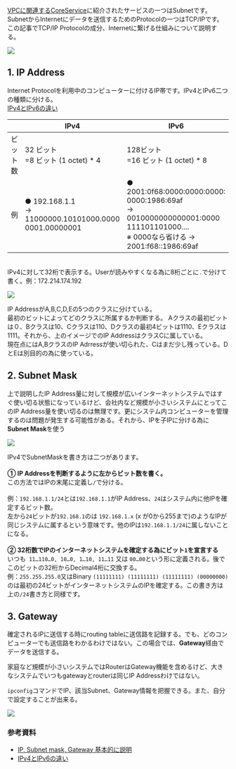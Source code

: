 [VPCに関連するCoreService](https://viblo.asia/p/aws-practioner-vpc%E3%81%AB%E9%96%A2%E9%80%A3%E3%81%99%E3%82%8Bcoreservice-bWrZnmqQKxw)に紹介されたサービスの一つはSubnetです。SubnetからInternetにデータを送信するためのProtocolの一つはTCP/IPです。この記事でTCP/IP Protocolの成分、Internetに繋げる仕組みについて説明する。

![](https://images.viblo.asia/db67e937-35e0-46be-b6dc-5e1752cfe8fa.jpg)
## 1. IP Address
Internet Protocolを利用中のコンピューターに付けるIP帯です。IPv4とIPv6二つの種類に分ける。
<br>[IPv4とIPv6の違い](https://v1study.com/news-su-khac-nhau-giua-ipv4-va-ipv6.html)



|  | IPv4 | IPv6 |
| -------- | -------- | -------- |
| ビット数    | 32 ビット<br>=8 ビット (1 octet) * 4    | 128ビット<br>=16 ビット (1 octet) * 8     |
| 例|  ●  192.168.1.1  <br>→ 11000000.10101000.0000<br>0001.00000001 |    ●  2001:0f68:0000:0000:0000:<br>0000:1986:69af <br>→ 0010000000000001:0000<br>111101101000....<br>※ 0000なら省ける → 2001:f68::1986:69af




<br>IPv4に対して32桁で表示する。Userが読みやすくなる為に8桁ごとに`.`で分けて書く。例：172.214.174.192

![](https://images.viblo.asia/da8d2a9a-7f40-4d19-8fe0-82502af37522.png)


IP AddressがA,B,C,D,Eの5つのクラスに分けている。
<br>最初のビットによってどのクラスに所属するか判断する。
Aクラスの最初ビットは０、Bクラスは10、Cクラスは110、Dクラスの最初4ビットは1110、Eクラスは1111。それから、上のイメージでのIP AddressはクラスCに属している。
<br>現在点にはA,BクラスのIP Adrressが使い切られた、Cはまだ少し残っている。DとEは別目的の為に使っている。
## 2. Subnet Mask
上で説明したIP Address量に対して規模が広いインターネットシステムではすぐ使い切る状態になっているけど、会社内など規模が小さいシステムにとってこのIP Address量を使い切るのは無理です。更にシステム内コンピューターを管理するのは問題が発生する可能性がある。それから、IPを子IPに分ける為に**Subnet Mask**を使う

![](https://images.viblo.asia/4ae488bb-2564-4a0a-aa9e-c2304a72b0ad.png)

IPv4でSubnetMaskを書き方は二つがあります。
<br><br>**① IP Addressを判断するように左からビット数を書く。**
<br>この方法ではIPの末尾に定義し`/`で分ける。
<br><br>例：`192.168.1.1/24`とは`192.168.1.1`がIP Address、`24`はシステム内に他IPを確定するビット数。
<br>左から`24`ビットが`192.168.1`のは `192.168.1.x` (x が0から255まで)のようなIPが同じシステムに属するという意味です。他のIPは`192.168.1.1/24`に属しないことになる。
<br><br>**② 32桁数でIPのインターネットシステムを確定する為にビット`1`を宣言する**
<br>いつも` 11…110…0, 10…0, 1…10, 11…11` 又は `00…00`という形に定義される。後でこのビットの32桁からDecimal4桁に交換する。
<br>例：`255.255.255.0`又はBinary ` (11111111) (11111111) (11111111) (00000000) `のは最初の24ビットがインターネットシステムのIPを確定する。この書き方は上の`/24`書き方と同様です。

## 3. Gateway
確定されるIPに送信する時にrouting tableに送信路を記録する。でも、どのコンピューターでも送信路をわかるわけではない。この場合では、**Gateway**経由でデータを送信する。

家庭など規模が小さいシステムではRouterはGateway機能を含めるけど、大きなシステムでいつもgatewayとrouterは同じIP Addressわけではない。

`ipconfig`コマンドでIP、該当Subnet、Gateway情報を把握できる。また、自分で設定することが出来る。

![](https://images.viblo.asia/3ade2d60-ef0f-412f-b886-cfb4db78ead9.jpg)
### 参考資料
* [IP, Subnet mask, Gateway 基本的に説明](https://bizflycloud.vn/tin-tuc/khai-niem-co-ban-ve-ip-subnet-mask-gateway-la-gi-2020092109263972.htm)
* [IPv4とIPv6の違い](https://v1study.com/news-su-khac-nhau-giua-ipv4-va-ipv6.html)